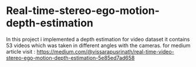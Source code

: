 # Real-time-stereo-ego-motion-depth-estimation
In this project i implemented a depth estimation for video dataset it contains 53 videos which was taken in different angles with the cameras.
for medium article visit : https://medium.com/@vissarapusrinath/real-time-video-stereo-ego-motion-depth-estimation-5e85ed7ad658 

